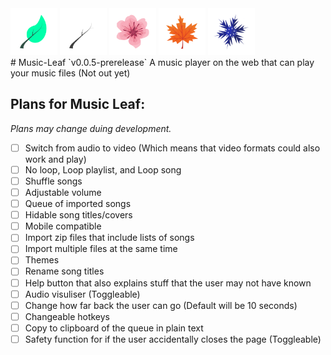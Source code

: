 <div>
    <img src="logos/default.png" height="75" width="75">
    <img src="logos/amoled.png" height="75" width="75">
    <img src="logos/cherryblossom.png" height="75" width="75">
    <img src="logos/autumn.png" height="75" width="75">
    <img src="logos/winter.png" height="75" width="75">
</div>
# Music-Leaf `v0.0.5-prerelease`
A music player on the web that can play your music files (Not out yet)

## Plans for Music Leaf:
_Plans may change duing development._
- [ ] Switch from audio to video (Which means that video formats could also work and play)
- [ ] No loop, Loop playlist, and Loop song
- [ ] Shuffle songs
- [ ] Adjustable volume
- [ ] Queue of imported songs
- [ ] Hidable song titles/covers
- [ ] Mobile compatible
- [ ] Import zip files that include lists of songs
- [ ] Import multiple files at the same time
- [ ] Themes
- [ ] Rename song titles
- [ ] Help button that also explains stuff that the user may not have known
- [ ] Audio visuliser (Toggleable)
- [ ] Change how far back the user can go (Default will be 10 seconds)
- [ ] Changeable hotkeys
- [ ] Copy to clipboard of the queue in plain text
- [ ] Safety function for if the user accidentally closes the page (Toggleable)

